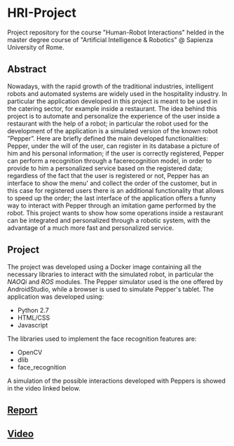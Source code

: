 # HRI-Project

Project repository for the course "Human-Robot Interactions" helded in the master degree course of "Artificial Intelligence & Robotics" @ Sapienza University of Rome.

## Abstract
Nowadays, with the rapid growth of the traditional industries, intelligent robots and automated systems are widely used in the hospitality industry. In particular the application developed in this project is meant to be used in the catering sector, for example inside a restaurant. The idea behind this project is to automate and personalize the experience of the user inside a restaurant with the help of a robot; in particular the robot used for the development of the application is a simulated version of the known robot ”Pepper”. Here are briefly defined the main developed functionalities: Pepper, under the will of the user, can register in its database a picture of him and his personal information; if the user is correctly registered, Pepper can perform a recognition through a facerecognition model, in order to provide to him a personalized service based on the registered data; regardless of the fact that the user is registered or not, Pepper has an interface to show the menu' and collect the order of the customer, but in this case for registered users there is an additional functionality that allows to speed up the order; the last interface of the application offers a funny way to interact with Pepper through an imitation game performed by the robot. This project wants to show how some operations inside a restaurant can be integrated and personalized through a robotic system, with the advantage of a much more fast and personalized service.

## Project
The project was developed using a Docker image containing all the necessary libraries to interact with the simulated robot, in particular the *NAOQi* and *ROS* modules. The Pepper simulator used is the one offered by AndroidStudio, while a browser is used to simulate Pepper's tablet. 
The application was developed using:
- Python 2.7
- HTML/CSS
- Javascript

The libraries used to implement the face recognition features are:
- OpenCV
- dlib
- face_recognition

A simulation of the possible interactions developed with Peppers is showed in the video linked below.

## [Report](https://github.com/kevinmunda/HRI-Project/blob/06623daf6af4fb0cd5df0fc51b802bd5d6c552f0/HRI%20-%20Report.pdf)
## [Video](https://github.com/kevinmunda/HRI-Project/blob/8cb570d8e31e5b37d4479d1d53469f8ef54d43ab/HRI%20-%20Video.mp4)
